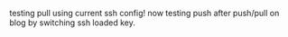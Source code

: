 testing pull using current ssh config!
now testing push after push/pull on blog by switching ssh loaded key.
